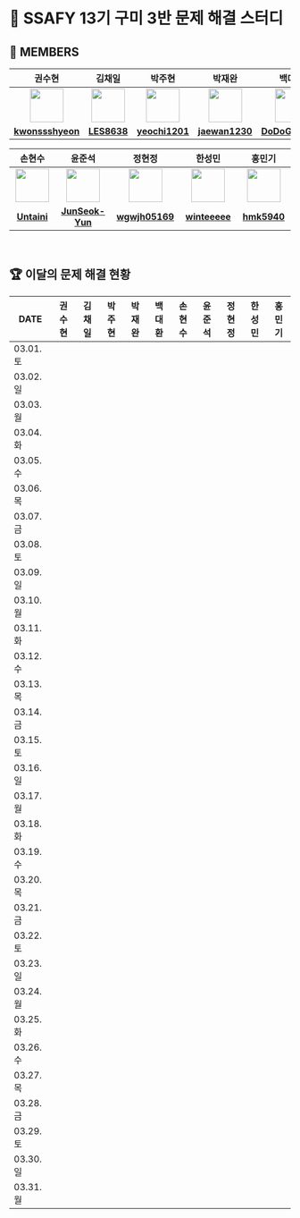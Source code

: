 <!--
<img src="https://d2gd6pc034wcta.cloudfront.net/tier/6-a.svg" width="12px" />
<img src="https://d2gd6pc034wcta.cloudfront.net/tier/11-a.svg" width="12px" />
<img src="https://d2gd6pc034wcta.cloudfront.net/tier/16-a.svg" width="12px" />
-->
# 🩵 SSAFY 13기 구미 3반 문제 해결 스터디
## 👥 MEMBERS
<table>
  <thead>
    <tr> <th width="180px">권수현</th> <th width="180px">김채일</th> <th width="180px">박주현</th> <th width="180px">박재완</th> <th width="180px">백대환</th> </tr>
  </thead>
  <tbody>
   <tr>
    <td align="center"><a href="https://github.com/kwonssshyeon"><img src="https://avatars.githubusercontent.com/kwonssshyeon" width="60px" alt=""></a></td>
    <td align="center"><a href="https://github.com/LES8638"><img src="https://avatars.githubusercontent.com/LES8638" width="60px" alt=""></a></td>
    <td align="center"><a href="https://github.com/yeochi1201"><img src="https://avatars.githubusercontent.com/yeochi1201" width="60px" alt=""></a></td>
    <td align="center"><a href="https://github.com/jaewan1230"><img src="https://avatars.githubusercontent.com/jaewan1230" width="60px" alt=""></a></td>
    <td align="center"><a href="https://github.com/DoDoGaMaRu"><img src="https://avatars.githubusercontent.com/DoDoGaMaRu" width="60px" alt=""></a></td>
  </tr>
    <tr>
      <td align="center"><a href="https://github.com/kwonssshyeon"><b>kwonssshyeon</b></a></td>
      <td align="center"><a href="https://github.com/LES8638"><b>LES8638</b></a></td>
      <td align="center"><a href="https://github.com/yeochi1201"><b>yeochi1201</b></a></td>
      <td align="center"><a href="https://github.com/jaewan1230"><b>jaewan1230</b></a></td>
      <td align="center"><a href="https://github.com/DoDoGaMaRu"><b>DoDoGaMaRu</b></a></td>
    </tr>
  </tbody>
</table>

<table>
  <thead>
    <tr> <th width="180px">손현수</th> <th width="180px">윤준석</th> <th width="180px">정현정</th> <th width="180px">한성민</th> <th width="180px">홍민기</th> </tr>
  </thead>
  <tbody>
     <tr>
      <td align="center"><a href="https://github.com/Untaini"><img src="https://avatars.githubusercontent.com/Untaini" width="60px" alt=""></a></td>
      <td align="center"><a href="https://github.com/JunSeok-Yun"><img src="https://avatars.githubusercontent.com/JunSeok-Yun" width="60px" alt=""></a></td>
      <td align="center"><a href="https://github.com/wgwjh05169"><img src="https://avatars.githubusercontent.com/wgwjh05169" width="60px" alt=""></a></td>
      <td align="center"><a href="https://github.com/winteeeee"><img src="https://avatars.githubusercontent.com/winteeeee" width="60px" alt=""></a></td>
      <td align="center"><a href="https://github.com/hmk5940"><img src="https://avatars.githubusercontent.com/hmk5940" width="60px" alt=""></a></td>
    </tr>
    <tr>
      <td align="center"><a href="https://github.com/Untaini"><b>Untaini</b></a></td>
      <td align="center"><a href="https://github.com/JunSeok-Yun"><b>JunSeok-Yun</b></a></td>
      <td align="center"><a href="https://github.com/wgwjh05169"><b>wgwjh05169</b></a></td>
      <td align="center"><a href="https://github.com/winteeeee"><b>winteeeee</b></a></td>
      <td align="center"><a href="https://github.com/hmk5940"><b>hmk5940</b></a></td>
    </tr>
  </tbody>
</table>

<br>

## 🏆 이달의 문제 해결 현황
<table>
  <thead>
    <tr> <th width="100px">DATE</th> <th width="80px">권수현</th> <th width="80px">김채일</th> <th width="80px">박주현</th> <th width="80px">박재완</th> <th width="80px">백대환</th> <th width="80px">손현수</th> <th width="80px">윤준석</th> <th width="80px">정현정</th> <th width="80px">한성민</th> <th width="80px">홍민기</th> </tr>
  </thead>
  <tbody id="problem-solve-table-body">
    <tr id="0301-tr"> <td> 03.01. 토 </td>
      <td class="ksh-td"> <span class="easy"></span>  <span class="normal"></span>  <span class="hard"></span> </td>
      <td class="kci-td"> <span class="easy"></span>  <span class="normal"></span>  <span class="hard"></span> </td>
      <td class="pjh-td"> <span class="easy"></span>  <span class="normal"></span>  <span class="hard"></span> </td>
      <td class="pjw-td"> <span class="easy"></span>  <span class="normal"></span>  <span class="hard"></span> </td>
      <td class="pdh-td"> <span class="easy"></span>  <span class="normal"></span>  <span class="hard"></span> </td>
      <td class="shs-td"> <span class="easy"></span>  <span class="normal"></span>  <span class="hard"></span> </td>
      <td class="yjs-td"> <span class="easy"></span>  <span class="normal"></span>  <span class="hard"></span> </td>
      <td class="jhj-td"> <span class="easy"></span>  <span class="normal"></span>  <span class="hard"></span> </td>
      <td class="hsm-td"> <span class="easy"></span>  <span class="normal"></span>  <span class="hard"></span> </td>
      <td class="hmg-td"> <span class="easy"></span>  <span class="normal"></span>  <span class="hard"></span> </td>
    </tr>
    <tr id="0302-tr"> <td> 03.02. 일 </td>
      <td class="ksh-td"> <span class="easy"></span>  <span class="normal"></span>  <span class="hard"></span> </td>
      <td class="kci-td"> <span class="easy"></span>  <span class="normal"></span>  <span class="hard"></span> </td>
      <td class="pjh-td"> <span class="easy"></span>  <span class="normal"></span>  <span class="hard"></span> </td>
      <td class="pjw-td"> <span class="easy"></span>  <span class="normal"></span>  <span class="hard"></span> </td>
      <td class="pdh-td"> <span class="easy"></span>  <span class="normal"></span>  <span class="hard"></span> </td>
      <td class="shs-td"> <span class="easy"></span>  <span class="normal"></span>  <span class="hard"></span> </td>
      <td class="yjs-td"> <span class="easy"></span>  <span class="normal"></span>  <span class="hard"></span> </td>
      <td class="jhj-td"> <span class="easy"></span>  <span class="normal"></span>  <span class="hard"></span> </td>
      <td class="hsm-td"> <span class="easy"></span>  <span class="normal"></span>  <span class="hard"></span> </td>
      <td class="hmg-td"> <span class="easy"></span>  <span class="normal"></span>  <span class="hard"></span> </td>
    </tr>
    <tr id="0303-tr"> <td> 03.03. 월 </td>
      <td class="ksh-td"> <span class="easy"></span>  <span class="normal"></span>  <span class="hard"></span> </td>
      <td class="kci-td"> <span class="easy"></span>  <span class="normal"></span>  <span class="hard"></span> </td>
      <td class="pjh-td"> <span class="easy"></span>  <span class="normal"></span>  <span class="hard"></span> </td>
      <td class="pjw-td"> <span class="easy"></span>  <span class="normal"></span>  <span class="hard"></span> </td>
      <td class="pdh-td"> <span class="easy"></span>  <span class="normal"></span>  <span class="hard"></span> </td>
      <td class="shs-td"> <span class="easy"></span>  <span class="normal"></span>  <span class="hard"></span> </td>
      <td class="yjs-td"> <span class="easy"></span>  <span class="normal"></span>  <span class="hard"></span> </td>
      <td class="jhj-td"> <span class="easy"></span>  <span class="normal"></span>  <span class="hard"></span> </td>
      <td class="hsm-td"> <span class="easy"></span>  <span class="normal"></span>  <span class="hard"></span> </td>
      <td class="hmg-td"> <span class="easy"></span>  <span class="normal"></span>  <span class="hard"></span> </td>
    </tr>
    <tr id="0304-tr"> <td> 03.04. 화 </td>
      <td class="ksh-td"> <span class="easy"></span>  <span class="normal"></span>  <span class="hard"></span> </td>
      <td class="kci-td"> <span class="easy"></span>  <span class="normal"></span>  <span class="hard"></span> </td>
      <td class="pjh-td"> <span class="easy"></span>  <span class="normal"></span>  <span class="hard"></span> </td>
      <td class="pjw-td"> <span class="easy"></span>  <span class="normal"></span>  <span class="hard"></span> </td>
      <td class="pdh-td"> <span class="easy"></span>  <span class="normal"></span>  <span class="hard"></span> </td>
      <td class="shs-td"> <span class="easy"></span>  <span class="normal"></span>  <span class="hard"></span> </td>
      <td class="yjs-td"> <span class="easy"></span>  <span class="normal"></span>  <span class="hard"></span> </td>
      <td class="jhj-td"> <span class="easy"></span>  <span class="normal"></span>  <span class="hard"></span> </td>
      <td class="hsm-td"> <span class="easy"></span>  <span class="normal"></span>  <span class="hard"></span> </td>
      <td class="hmg-td"> <span class="easy"></span>  <span class="normal"></span>  <span class="hard"></span> </td>
    </tr>
    <tr id="0305-tr"> <td> 03.05. 수 </td>
      <td class="ksh-td"> <span class="easy"></span>  <span class="normal"></span>  <span class="hard"></span> </td>
      <td class="kci-td"> <span class="easy"></span>  <span class="normal"></span>  <span class="hard"></span> </td>
      <td class="pjh-td"> <span class="easy"></span>  <span class="normal"></span>  <span class="hard"></span> </td>
      <td class="pjw-td"> <span class="easy"></span>  <span class="normal"></span>  <span class="hard"></span> </td>
      <td class="pdh-td"> <span class="easy"></span>  <span class="normal"></span>  <span class="hard"></span> </td>
      <td class="shs-td"> <span class="easy"></span>  <span class="normal"></span>  <span class="hard"></span> </td>
      <td class="yjs-td"> <span class="easy"></span>  <span class="normal"></span>  <span class="hard"></span> </td>
      <td class="jhj-td"> <span class="easy"></span>  <span class="normal"></span>  <span class="hard"></span> </td>
      <td class="hsm-td"> <span class="easy"></span>  <span class="normal"></span>  <span class="hard"></span> </td>
      <td class="hmg-td"> <span class="easy"></span>  <span class="normal"></span>  <span class="hard"></span> </td>
    </tr>
    <tr id="0306-tr"> <td> 03.06. 목 </td>
      <td class="ksh-td"> <span class="easy"></span>  <span class="normal"></span>  <span class="hard"></span> </td>
      <td class="kci-td"> <span class="easy"></span>  <span class="normal"></span>  <span class="hard"></span> </td>
      <td class="pjh-td"> <span class="easy"></span>  <span class="normal"></span>  <span class="hard"></span> </td>
      <td class="pjw-td"> <span class="easy"></span>  <span class="normal"></span>  <span class="hard"></span> </td>
      <td class="pdh-td"> <span class="easy"></span>  <span class="normal"></span>  <span class="hard"></span> </td>
      <td class="shs-td"> <span class="easy"></span>  <span class="normal"></span>  <span class="hard"></span> </td>
      <td class="yjs-td"> <span class="easy"></span>  <span class="normal"></span>  <span class="hard"></span> </td>
      <td class="jhj-td"> <span class="easy"></span>  <span class="normal"></span>  <span class="hard"></span> </td>
      <td class="hsm-td"> <span class="easy"></span>  <span class="normal"></span>  <span class="hard"></span> </td>
      <td class="hmg-td"> <span class="easy"></span>  <span class="normal"></span>  <span class="hard"></span> </td>
    </tr>
    <tr id="0307-tr"> <td> 03.07. 금 </td>
      <td class="ksh-td"> <span class="easy"></span>  <span class="normal"></span>  <span class="hard"></span> </td>
      <td class="kci-td"> <span class="easy"></span>  <span class="normal"></span>  <span class="hard"></span> </td>
      <td class="pjh-td"> <span class="easy"></span>  <span class="normal"></span>  <span class="hard"></span> </td>
      <td class="pjw-td"> <span class="easy"></span>  <span class="normal"></span>  <span class="hard"></span> </td>
      <td class="pdh-td"> <span class="easy"></span>  <span class="normal"></span>  <span class="hard"></span> </td>
      <td class="shs-td"> <span class="easy"></span>  <span class="normal"></span>  <span class="hard"></span> </td>
      <td class="yjs-td"> <span class="easy"></span>  <span class="normal"></span>  <span class="hard"></span> </td>
      <td class="jhj-td"> <span class="easy"></span>  <span class="normal"></span>  <span class="hard"></span> </td>
      <td class="hsm-td"> <span class="easy"></span>  <span class="normal"></span>  <span class="hard"></span> </td>
      <td class="hmg-td"> <span class="easy"></span>  <span class="normal"></span>  <span class="hard"></span> </td>
    </tr>
    <tr id="0308-tr"> <td> 03.08. 토 </td>
      <td class="ksh-td"> <span class="easy"></span>  <span class="normal"></span>  <span class="hard"></span> </td>
      <td class="kci-td"> <span class="easy"></span>  <span class="normal"></span>  <span class="hard"></span> </td>
      <td class="pjh-td"> <span class="easy"></span>  <span class="normal"></span>  <span class="hard"></span> </td>
      <td class="pjw-td"> <span class="easy"></span>  <span class="normal"></span>  <span class="hard"></span> </td>
      <td class="pdh-td"> <span class="easy"></span>  <span class="normal"></span>  <span class="hard"></span> </td>
      <td class="shs-td"> <span class="easy"></span>  <span class="normal"></span>  <span class="hard"></span> </td>
      <td class="yjs-td"> <span class="easy"></span>  <span class="normal"></span>  <span class="hard"></span> </td>
      <td class="jhj-td"> <span class="easy"></span>  <span class="normal"></span>  <span class="hard"></span> </td>
      <td class="hsm-td"> <span class="easy"></span>  <span class="normal"></span>  <span class="hard"></span> </td>
      <td class="hmg-td"> <span class="easy"></span>  <span class="normal"></span>  <span class="hard"></span> </td>
    </tr>
    <tr id="0309-tr"> <td> 03.09. 일 </td>
      <td class="ksh-td"> <span class="easy"></span>  <span class="normal"></span>  <span class="hard"></span> </td>
      <td class="kci-td"> <span class="easy"></span>  <span class="normal"></span>  <span class="hard"></span> </td>
      <td class="pjh-td"> <span class="easy"></span>  <span class="normal"></span>  <span class="hard"></span> </td>
      <td class="pjw-td"> <span class="easy"></span>  <span class="normal"></span>  <span class="hard"></span> </td>
      <td class="pdh-td"> <span class="easy"></span>  <span class="normal"></span>  <span class="hard"></span> </td>
      <td class="shs-td"> <span class="easy"></span>  <span class="normal"></span>  <span class="hard"></span> </td>
      <td class="yjs-td"> <span class="easy"></span>  <span class="normal"></span>  <span class="hard"></span> </td>
      <td class="jhj-td"> <span class="easy"></span>  <span class="normal"></span>  <span class="hard"></span> </td>
      <td class="hsm-td"> <span class="easy"></span>  <span class="normal"></span>  <span class="hard"></span> </td>
      <td class="hmg-td"> <span class="easy"></span>  <span class="normal"></span>  <span class="hard"></span> </td>
    </tr>
    <tr id="0310-tr"> <td> 03.10. 월 </td>
      <td class="ksh-td"> <span class="easy"></span>  <span class="normal"></span>  <span class="hard"></span> </td>
      <td class="kci-td"> <span class="easy"></span>  <span class="normal"></span>  <span class="hard"></span> </td>
      <td class="pjh-td"> <span class="easy"></span>  <span class="normal"></span>  <span class="hard"></span> </td>
      <td class="pjw-td"> <span class="easy"></span>  <span class="normal"></span>  <span class="hard"></span> </td>
      <td class="pdh-td"> <span class="easy"></span>  <span class="normal"></span>  <span class="hard"></span> </td>
      <td class="shs-td"> <span class="easy"></span>  <span class="normal"></span>  <span class="hard"></span> </td>
      <td class="yjs-td"> <span class="easy"></span>  <span class="normal"></span>  <span class="hard"></span> </td>
      <td class="jhj-td"> <span class="easy"></span>  <span class="normal"></span>  <span class="hard"></span> </td>
      <td class="hsm-td"> <span class="easy"></span>  <span class="normal"></span>  <span class="hard"></span> </td>
      <td class="hmg-td"> <span class="easy"></span>  <span class="normal"></span>  <span class="hard"></span> </td>
    </tr>
    <tr id="0311-tr"> <td> 03.11. 화 </td>
      <td class="ksh-td"> <span class="easy"></span>  <span class="normal"></span>  <span class="hard"></span> </td>
      <td class="kci-td"> <span class="easy"></span>  <span class="normal"></span>  <span class="hard"></span> </td>
      <td class="pjh-td"> <span class="easy"></span>  <span class="normal"></span>  <span class="hard"></span> </td>
      <td class="pjw-td"> <span class="easy"></span>  <span class="normal"></span>  <span class="hard"></span> </td>
      <td class="pdh-td"> <span class="easy"></span>  <span class="normal"></span>  <span class="hard"></span> </td>
      <td class="shs-td"> <span class="easy"></span>  <span class="normal"></span>  <span class="hard"></span> </td>
      <td class="yjs-td"> <span class="easy"></span>  <span class="normal"></span>  <span class="hard"></span> </td>
      <td class="jhj-td"> <span class="easy"></span>  <span class="normal"></span>  <span class="hard"></span> </td>
      <td class="hsm-td"> <span class="easy"></span>  <span class="normal"></span>  <span class="hard"></span> </td>
      <td class="hmg-td"> <span class="easy"></span>  <span class="normal"></span>  <span class="hard"></span> </td>
    </tr>
    <tr id="0312-tr"> <td> 03.12. 수 </td>
      <td class="ksh-td"> <span class="easy"></span>  <span class="normal"></span>  <span class="hard"></span> </td>
      <td class="kci-td"> <span class="easy"></span>  <span class="normal"></span>  <span class="hard"></span> </td>
      <td class="pjh-td"> <span class="easy"></span>  <span class="normal"></span>  <span class="hard"></span> </td>
      <td class="pjw-td"> <span class="easy"></span>  <span class="normal"></span>  <span class="hard"></span> </td>
      <td class="pdh-td"> <span class="easy"></span>  <span class="normal"></span>  <span class="hard"></span> </td>
      <td class="shs-td"> <span class="easy"></span>  <span class="normal"></span>  <span class="hard"></span> </td>
      <td class="yjs-td"> <span class="easy"></span>  <span class="normal"></span>  <span class="hard"></span> </td>
      <td class="jhj-td"> <span class="easy"></span>  <span class="normal"></span>  <span class="hard"></span> </td>
      <td class="hsm-td"> <span class="easy"></span>  <span class="normal"></span>  <span class="hard"></span> </td>
      <td class="hmg-td"> <span class="easy"></span>  <span class="normal"></span>  <span class="hard"></span> </td>
    </tr>
    <tr id="0313-tr"> <td> 03.13. 목 </td>
      <td class="ksh-td"> <span class="easy"></span>  <span class="normal"></span>  <span class="hard"></span> </td>
      <td class="kci-td"> <span class="easy"></span>  <span class="normal"></span>  <span class="hard"></span> </td>
      <td class="pjh-td"> <span class="easy"></span>  <span class="normal"></span>  <span class="hard"></span> </td>
      <td class="pjw-td"> <span class="easy"></span>  <span class="normal"></span>  <span class="hard"></span> </td>
      <td class="pdh-td"> <span class="easy"></span>  <span class="normal"></span>  <span class="hard"></span> </td>
      <td class="shs-td"> <span class="easy"></span>  <span class="normal"></span>  <span class="hard"></span> </td>
      <td class="yjs-td"> <span class="easy"></span>  <span class="normal"></span>  <span class="hard"></span> </td>
      <td class="jhj-td"> <span class="easy"></span>  <span class="normal"></span>  <span class="hard"></span> </td>
      <td class="hsm-td"> <span class="easy"></span>  <span class="normal"></span>  <span class="hard"></span> </td>
      <td class="hmg-td"> <span class="easy"></span>  <span class="normal"></span>  <span class="hard"></span> </td>
    </tr>
    <tr id="0314-tr"> <td> 03.14. 금 </td>
      <td class="ksh-td"> <span class="easy"></span>  <span class="normal"></span>  <span class="hard"></span> </td>
      <td class="kci-td"> <span class="easy"></span>  <span class="normal"></span>  <span class="hard"></span> </td>
      <td class="pjh-td"> <span class="easy"></span>  <span class="normal"></span>  <span class="hard"></span> </td>
      <td class="pjw-td"> <span class="easy"></span>  <span class="normal"></span>  <span class="hard"></span> </td>
      <td class="pdh-td"> <span class="easy"></span>  <span class="normal"></span>  <span class="hard"></span> </td>
      <td class="shs-td"> <span class="easy"></span>  <span class="normal"></span>  <span class="hard"></span> </td>
      <td class="yjs-td"> <span class="easy"></span>  <span class="normal"></span>  <span class="hard"></span> </td>
      <td class="jhj-td"> <span class="easy"></span>  <span class="normal"></span>  <span class="hard"></span> </td>
      <td class="hsm-td"> <span class="easy"></span>  <span class="normal"></span>  <span class="hard"></span> </td>
      <td class="hmg-td"> <span class="easy"></span>  <span class="normal"></span>  <span class="hard"></span> </td>
    </tr>
    <tr id="0315-tr"> <td> 03.15. 토 </td>
      <td class="ksh-td"> <span class="easy"></span>  <span class="normal"></span>  <span class="hard"></span> </td>
      <td class="kci-td"> <span class="easy"></span>  <span class="normal"></span>  <span class="hard"></span> </td>
      <td class="pjh-td"> <span class="easy"></span>  <span class="normal"></span>  <span class="hard"></span> </td>
      <td class="pjw-td"> <span class="easy"></span>  <span class="normal"></span>  <span class="hard"></span> </td>
      <td class="pdh-td"> <span class="easy"></span>  <span class="normal"></span>  <span class="hard"></span> </td>
      <td class="shs-td"> <span class="easy"></span>  <span class="normal"></span>  <span class="hard"></span> </td>
      <td class="yjs-td"> <span class="easy"></span>  <span class="normal"></span>  <span class="hard"></span> </td>
      <td class="jhj-td"> <span class="easy"></span>  <span class="normal"></span>  <span class="hard"></span> </td>
      <td class="hsm-td"> <span class="easy"></span>  <span class="normal"></span>  <span class="hard"></span> </td>
      <td class="hmg-td"> <span class="easy"></span>  <span class="normal"></span>  <span class="hard"></span> </td>
    </tr>
    <tr id="0316-tr"> <td> 03.16. 일 </td>
      <td class="ksh-td"> <span class="easy"></span>  <span class="normal"></span>  <span class="hard"></span> </td>
      <td class="kci-td"> <span class="easy"></span>  <span class="normal"></span>  <span class="hard"></span> </td>
      <td class="pjh-td"> <span class="easy"></span>  <span class="normal"></span>  <span class="hard"></span> </td>
      <td class="pjw-td"> <span class="easy"></span>  <span class="normal"></span>  <span class="hard"></span> </td>
      <td class="pdh-td"> <span class="easy"></span>  <span class="normal"></span>  <span class="hard"></span> </td>
      <td class="shs-td"> <span class="easy"></span>  <span class="normal"></span>  <span class="hard"></span> </td>
      <td class="yjs-td"> <span class="easy"></span>  <span class="normal"></span>  <span class="hard"></span> </td>
      <td class="jhj-td"> <span class="easy"></span>  <span class="normal"></span>  <span class="hard"></span> </td>
      <td class="hsm-td"> <span class="easy"></span>  <span class="normal"></span>  <span class="hard"></span> </td>
      <td class="hmg-td"> <span class="easy"></span>  <span class="normal"></span>  <span class="hard"></span> </td>
    </tr>
    <tr id="0317-tr"> <td> 03.17. 월 </td>
      <td class="ksh-td"> <span class="easy"></span>  <span class="normal"></span>  <span class="hard"></span> </td>
      <td class="kci-td"> <span class="easy"></span>  <span class="normal"></span>  <span class="hard"></span> </td>
      <td class="pjh-td"> <span class="easy"></span>  <span class="normal"></span>  <span class="hard"></span> </td>
      <td class="pjw-td"> <span class="easy"></span>  <span class="normal"></span>  <span class="hard"></span> </td>
      <td class="pdh-td"> <span class="easy"></span>  <span class="normal"></span>  <span class="hard"></span> </td>
      <td class="shs-td"> <span class="easy"></span>  <span class="normal"></span>  <span class="hard"></span> </td>
      <td class="yjs-td"> <span class="easy"></span>  <span class="normal"></span>  <span class="hard"></span> </td>
      <td class="jhj-td"> <span class="easy"></span>  <span class="normal"></span>  <span class="hard"></span> </td>
      <td class="hsm-td"> <span class="easy"></span>  <span class="normal"></span>  <span class="hard"></span> </td>
      <td class="hmg-td"> <span class="easy"></span>  <span class="normal"></span>  <span class="hard"></span> </td>
    </tr>
    <tr id="0318-tr"> <td> 03.18. 화 </td>
      <td class="ksh-td"> <span class="easy"></span>  <span class="normal"></span>  <span class="hard"></span> </td>
      <td class="kci-td"> <span class="easy"></span>  <span class="normal"></span>  <span class="hard"></span> </td>
      <td class="pjh-td"> <span class="easy"></span>  <span class="normal"></span>  <span class="hard"></span> </td>
      <td class="pjw-td"> <span class="easy"></span>  <span class="normal"></span>  <span class="hard"></span> </td>
      <td class="pdh-td"> <span class="easy"></span>  <span class="normal"></span>  <span class="hard"></span> </td>
      <td class="shs-td"> <span class="easy"><img src="https://d2gd6pc034wcta.cloudfront.net/tier/6-a.svg" width="12px"></span>  <span class="normal"></span>  <span class="hard"></span> </td>
      <td class="yjs-td"> <span class="easy"></span>  <span class="normal"></span>  <span class="hard"></span> </td>
      <td class="jhj-td"> <span class="easy"></span>  <span class="normal"></span>  <span class="hard"></span> </td>
      <td class="hsm-td"> <span class="easy"><img src="https://d2gd6pc034wcta.cloudfront.net/tier/6-a.svg" width="12px"></span>  <span class="normal"></span>  <span class="hard"></span> </td>
      <td class="hmg-td"> <span class="easy"></span>  <span class="normal"></span>  <span class="hard"></span> </td>
    </tr>
    <tr id="0319-tr"> <td> 03.19. 수 </td>
      <td class="ksh-td"> <span class="easy"></span>  <span class="normal"></span>  <span class="hard"></span> </td>
      <td class="kci-td"> <span class="easy"></span>  <span class="normal"></span>  <span class="hard"></span> </td>
      <td class="pjh-td"> <span class="easy"></span>  <span class="normal"></span>  <span class="hard"></span> </td>
      <td class="pjw-td"> <span class="easy"></span>  <span class="normal"></span>  <span class="hard"></span> </td>
      <td class="pdh-td"> <span class="easy"></span>  <span class="normal"></span>  <span class="hard"></span> </td>
      <td class="shs-td"> <span class="easy"></span>  <span class="normal"></span>  <span class="hard"></span> </td>
      <td class="yjs-td"> <span class="easy"></span>  <span class="normal"></span>  <span class="hard"></span> </td>
      <td class="jhj-td"> <span class="easy"></span>  <span class="normal"></span>  <span class="hard"></span> </td>
      <td class="hsm-td"> <span class="easy"></span>  <span class="normal"></span>  <span class="hard"></span> </td>
      <td class="hmg-td"> <span class="easy"></span>  <span class="normal"></span>  <span class="hard"></span> </td>
    </tr>
    <tr id="0320-tr"> <td> 03.20. 목 </td>
      <td class="ksh-td"> <span class="easy"></span>  <span class="normal"></span>  <span class="hard"></span> </td>
      <td class="kci-td"> <span class="easy"></span>  <span class="normal"></span>  <span class="hard"></span> </td>
      <td class="pjh-td"> <span class="easy"></span>  <span class="normal"></span>  <span class="hard"></span> </td>
      <td class="pjw-td"> <span class="easy"></span>  <span class="normal"></span>  <span class="hard"></span> </td>
      <td class="pdh-td"> <span class="easy"></span>  <span class="normal"></span>  <span class="hard"></span> </td>
      <td class="shs-td"> <span class="easy"></span>  <span class="normal"></span>  <span class="hard"></span> </td>
      <td class="yjs-td"> <span class="easy"></span>  <span class="normal"></span>  <span class="hard"></span> </td>
      <td class="jhj-td"> <span class="easy"></span>  <span class="normal"></span>  <span class="hard"></span> </td>
      <td class="hsm-td"> <span class="easy"></span>  <span class="normal"></span>  <span class="hard"></span> </td>
      <td class="hmg-td"> <span class="easy"></span>  <span class="normal"></span>  <span class="hard"></span> </td>
    </tr>
    <tr id="0321-tr"> <td> 03.21. 금 </td>
      <td class="ksh-td"> <span class="easy"></span>  <span class="normal"></span>  <span class="hard"></span> </td>
      <td class="kci-td"> <span class="easy"></span>  <span class="normal"></span>  <span class="hard"></span> </td>
      <td class="pjh-td"> <span class="easy"></span>  <span class="normal"></span>  <span class="hard"></span> </td>
      <td class="pjw-td"> <span class="easy"></span>  <span class="normal"></span>  <span class="hard"></span> </td>
      <td class="pdh-td"> <span class="easy"></span>  <span class="normal"></span>  <span class="hard"></span> </td>
      <td class="shs-td"> <span class="easy"></span>  <span class="normal"></span>  <span class="hard"></span> </td>
      <td class="yjs-td"> <span class="easy"></span>  <span class="normal"></span>  <span class="hard"></span> </td>
      <td class="jhj-td"> <span class="easy"></span>  <span class="normal"></span>  <span class="hard"></span> </td>
      <td class="hsm-td"> <span class="easy"></span>  <span class="normal"></span>  <span class="hard"></span> </td>
      <td class="hmg-td"> <span class="easy"></span>  <span class="normal"></span>  <span class="hard"></span> </td>
    </tr>
    <tr id="0322-tr"> <td> 03.22. 토 </td>
      <td class="ksh-td"> <span class="easy"></span>  <span class="normal"></span>  <span class="hard"></span> </td>
      <td class="kci-td"> <span class="easy"></span>  <span class="normal"></span>  <span class="hard"></span> </td>
      <td class="pjh-td"> <span class="easy"></span>  <span class="normal"></span>  <span class="hard"></span> </td>
      <td class="pjw-td"> <span class="easy"></span>  <span class="normal"></span>  <span class="hard"></span> </td>
      <td class="pdh-td"> <span class="easy"></span>  <span class="normal"></span>  <span class="hard"></span> </td>
      <td class="shs-td"> <span class="easy"></span>  <span class="normal"></span>  <span class="hard"></span> </td>
      <td class="yjs-td"> <span class="easy"></span>  <span class="normal"></span>  <span class="hard"></span> </td>
      <td class="jhj-td"> <span class="easy"></span>  <span class="normal"></span>  <span class="hard"></span> </td>
      <td class="hsm-td"> <span class="easy"></span>  <span class="normal"></span>  <span class="hard"></span> </td>
      <td class="hmg-td"> <span class="easy"></span>  <span class="normal"></span>  <span class="hard"></span> </td>
    </tr>
    <tr id="0323-tr"> <td> 03.23. 일 </td>
      <td class="ksh-td"> <span class="easy"></span>  <span class="normal"></span>  <span class="hard"></span> </td>
      <td class="kci-td"> <span class="easy"></span>  <span class="normal"></span>  <span class="hard"></span> </td>
      <td class="pjh-td"> <span class="easy"></span>  <span class="normal"></span>  <span class="hard"></span> </td>
      <td class="pjw-td"> <span class="easy"></span>  <span class="normal"></span>  <span class="hard"></span> </td>
      <td class="pdh-td"> <span class="easy"></span>  <span class="normal"></span>  <span class="hard"></span> </td>
      <td class="shs-td"> <span class="easy"></span>  <span class="normal"></span>  <span class="hard"></span> </td>
      <td class="yjs-td"> <span class="easy"></span>  <span class="normal"></span>  <span class="hard"></span> </td>
      <td class="jhj-td"> <span class="easy"></span>  <span class="normal"></span>  <span class="hard"></span> </td>
      <td class="hsm-td"> <span class="easy"></span>  <span class="normal"></span>  <span class="hard"></span> </td>
      <td class="hmg-td"> <span class="easy"></span>  <span class="normal"></span>  <span class="hard"></span> </td>
    </tr>
    <tr id="0324-tr"> <td> 03.24. 월 </td>
      <td class="ksh-td"> <span class="easy"></span>  <span class="normal"></span>  <span class="hard"></span> </td>
      <td class="kci-td"> <span class="easy"></span>  <span class="normal"></span>  <span class="hard"></span> </td>
      <td class="pjh-td"> <span class="easy"></span>  <span class="normal"></span>  <span class="hard"></span> </td>
      <td class="pjw-td"> <span class="easy"></span>  <span class="normal"></span>  <span class="hard"></span> </td>
      <td class="pdh-td"> <span class="easy"></span>  <span class="normal"></span>  <span class="hard"></span> </td>
      <td class="shs-td"> <span class="easy"></span>  <span class="normal"></span>  <span class="hard"></span> </td>
      <td class="yjs-td"> <span class="easy"></span>  <span class="normal"></span>  <span class="hard"></span> </td>
      <td class="jhj-td"> <span class="easy"></span>  <span class="normal"></span>  <span class="hard"></span> </td>
      <td class="hsm-td"> <span class="easy"></span>  <span class="normal"></span>  <span class="hard"></span> </td>
      <td class="hmg-td"> <span class="easy"></span>  <span class="normal"></span>  <span class="hard"></span> </td>
    </tr>
    <tr id="0325-tr"> <td> 03.25. 화 </td>
      <td class="ksh-td"> <span class="easy"></span>  <span class="normal"></span>  <span class="hard"></span> </td>
      <td class="kci-td"> <span class="easy"></span>  <span class="normal"></span>  <span class="hard"></span> </td>
      <td class="pjh-td"> <span class="easy"></span>  <span class="normal"></span>  <span class="hard"></span> </td>
      <td class="pjw-td"> <span class="easy"></span>  <span class="normal"></span>  <span class="hard"></span> </td>
      <td class="pdh-td"> <span class="easy"></span>  <span class="normal"></span>  <span class="hard"></span> </td>
      <td class="shs-td"> <span class="easy"></span>  <span class="normal"></span>  <span class="hard"></span> </td>
      <td class="yjs-td"> <span class="easy"></span>  <span class="normal"></span>  <span class="hard"></span> </td>
      <td class="jhj-td"> <span class="easy"></span>  <span class="normal"></span>  <span class="hard"></span> </td>
      <td class="hsm-td"> <span class="easy"></span>  <span class="normal"></span>  <span class="hard"></span> </td>
      <td class="hmg-td"> <span class="easy"></span>  <span class="normal"></span>  <span class="hard"></span> </td>
    </tr>
    <tr id="0326-tr"> <td> 03.26. 수 </td>
      <td class="ksh-td"> <span class="easy"></span>  <span class="normal"></span>  <span class="hard"></span> </td>
      <td class="kci-td"> <span class="easy"></span>  <span class="normal"></span>  <span class="hard"></span> </td>
      <td class="pjh-td"> <span class="easy"></span>  <span class="normal"></span>  <span class="hard"></span> </td>
      <td class="pjw-td"> <span class="easy"></span>  <span class="normal"></span>  <span class="hard"></span> </td>
      <td class="pdh-td"> <span class="easy"></span>  <span class="normal"></span>  <span class="hard"></span> </td>
      <td class="shs-td"> <span class="easy"></span>  <span class="normal"></span>  <span class="hard"></span> </td>
      <td class="yjs-td"> <span class="easy"></span>  <span class="normal"></span>  <span class="hard"></span> </td>
      <td class="jhj-td"> <span class="easy"></span>  <span class="normal"></span>  <span class="hard"></span> </td>
      <td class="hsm-td"> <span class="easy"></span>  <span class="normal"></span>  <span class="hard"></span> </td>
      <td class="hmg-td"> <span class="easy"></span>  <span class="normal"></span>  <span class="hard"></span> </td>
    </tr>
    <tr id="0327-tr"> <td> 03.27. 목 </td>
      <td class="ksh-td"> <span class="easy"></span>  <span class="normal"></span>  <span class="hard"></span> </td>
      <td class="kci-td"> <span class="easy"></span>  <span class="normal"></span>  <span class="hard"></span> </td>
      <td class="pjh-td"> <span class="easy"></span>  <span class="normal"></span>  <span class="hard"></span> </td>
      <td class="pjw-td"> <span class="easy"></span>  <span class="normal"></span>  <span class="hard"></span> </td>
      <td class="pdh-td"> <span class="easy"></span>  <span class="normal"></span>  <span class="hard"></span> </td>
      <td class="shs-td"> <span class="easy"></span>  <span class="normal"></span>  <span class="hard"></span> </td>
      <td class="yjs-td"> <span class="easy"></span>  <span class="normal"></span>  <span class="hard"></span> </td>
      <td class="jhj-td"> <span class="easy"></span>  <span class="normal"></span>  <span class="hard"></span> </td>
      <td class="hsm-td"> <span class="easy"></span>  <span class="normal"></span>  <span class="hard"></span> </td>
      <td class="hmg-td"> <span class="easy"></span>  <span class="normal"></span>  <span class="hard"></span> </td>
    </tr>
    <tr id="0328-tr"> <td> 03.28. 금 </td>
      <td class="ksh-td"> <span class="easy"></span>  <span class="normal"></span>  <span class="hard"></span> </td>
      <td class="kci-td"> <span class="easy"></span>  <span class="normal"></span>  <span class="hard"></span> </td>
      <td class="pjh-td"> <span class="easy"></span>  <span class="normal"></span>  <span class="hard"></span> </td>
      <td class="pjw-td"> <span class="easy"></span>  <span class="normal"></span>  <span class="hard"></span> </td>
      <td class="pdh-td"> <span class="easy"></span>  <span class="normal"></span>  <span class="hard"></span> </td>
      <td class="shs-td"> <span class="easy"></span>  <span class="normal"></span>  <span class="hard"></span> </td>
      <td class="yjs-td"> <span class="easy"></span>  <span class="normal"></span>  <span class="hard"></span> </td>
      <td class="jhj-td"> <span class="easy"></span>  <span class="normal"></span>  <span class="hard"></span> </td>
      <td class="hsm-td"> <span class="easy"></span>  <span class="normal"></span>  <span class="hard"></span> </td>
      <td class="hmg-td"> <span class="easy"></span>  <span class="normal"></span>  <span class="hard"></span> </td>
    </tr>
    <tr id="0329-tr"> <td> 03.29. 토 </td>
      <td class="ksh-td"> <span class="easy"></span>  <span class="normal"></span>  <span class="hard"></span> </td>
      <td class="kci-td"> <span class="easy"></span>  <span class="normal"></span>  <span class="hard"></span> </td>
      <td class="pjh-td"> <span class="easy"></span>  <span class="normal"></span>  <span class="hard"></span> </td>
      <td class="pjw-td"> <span class="easy"></span>  <span class="normal"></span>  <span class="hard"></span> </td>
      <td class="pdh-td"> <span class="easy"></span>  <span class="normal"></span>  <span class="hard"></span> </td>
      <td class="shs-td"> <span class="easy"></span>  <span class="normal"></span>  <span class="hard"></span> </td>
      <td class="yjs-td"> <span class="easy"></span>  <span class="normal"></span>  <span class="hard"></span> </td>
      <td class="jhj-td"> <span class="easy"></span>  <span class="normal"></span>  <span class="hard"></span> </td>
      <td class="hsm-td"> <span class="easy"></span>  <span class="normal"></span>  <span class="hard"></span> </td>
      <td class="hmg-td"> <span class="easy"></span>  <span class="normal"></span>  <span class="hard"></span> </td>
    </tr>
    <tr id="0330-tr"> <td> 03.30. 일 </td>
      <td class="ksh-td"> <span class="easy"></span>  <span class="normal"></span>  <span class="hard"></span> </td>
      <td class="kci-td"> <span class="easy"></span>  <span class="normal"></span>  <span class="hard"></span> </td>
      <td class="pjh-td"> <span class="easy"></span>  <span class="normal"></span>  <span class="hard"></span> </td>
      <td class="pjw-td"> <span class="easy"></span>  <span class="normal"></span>  <span class="hard"></span> </td>
      <td class="pdh-td"> <span class="easy"></span>  <span class="normal"></span>  <span class="hard"></span> </td>
      <td class="shs-td"> <span class="easy"></span>  <span class="normal"></span>  <span class="hard"></span> </td>
      <td class="yjs-td"> <span class="easy"></span>  <span class="normal"></span>  <span class="hard"></span> </td>
      <td class="jhj-td"> <span class="easy"></span>  <span class="normal"></span>  <span class="hard"></span> </td>
      <td class="hsm-td"> <span class="easy"></span>  <span class="normal"></span>  <span class="hard"></span> </td>
      <td class="hmg-td"> <span class="easy"></span>  <span class="normal"></span>  <span class="hard"></span> </td>
    </tr>
    <tr id="0331-tr"> <td> 03.31. 월 </td>
      <td class="ksh-td"> <span class="easy"></span>  <span class="normal"></span>  <span class="hard"></span> </td>
      <td class="kci-td"> <span class="easy"></span>  <span class="normal"></span>  <span class="hard"></span> </td>
      <td class="pjh-td"> <span class="easy"></span>  <span class="normal"></span>  <span class="hard"></span> </td>
      <td class="pjw-td"> <span class="easy"></span>  <span class="normal"></span>  <span class="hard"></span> </td>
      <td class="pdh-td"> <span class="easy"></span>  <span class="normal"></span>  <span class="hard"></span> </td>
      <td class="shs-td"> <span class="easy"></span>  <span class="normal"></span>  <span class="hard"></span> </td>
      <td class="yjs-td"> <span class="easy"></span>  <span class="normal"></span>  <span class="hard"></span> </td>
      <td class="jhj-td"> <span class="easy"></span>  <span class="normal"></span>  <span class="hard"></span> </td>
      <td class="hsm-td"> <span class="easy"></span>  <span class="normal"></span>  <span class="hard"></span> </td>
      <td class="hmg-td"> <span class="easy"></span>  <span class="normal"></span>  <span class="hard"></span> </td>
    </tr></tbody>
</table>
